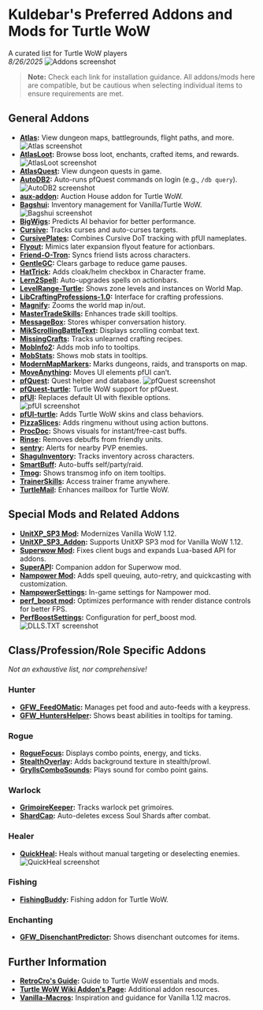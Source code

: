 # Kuldebar's Preferred Addons and Mods for Turtle WoW

A curated list for Turtle WoW players  
*8/26/2025*
  ![Addons screenshot](https://github.com/Kuldebar/atoning-unifex/blob/84025aecbe422fc7137a052b486e2debdc6429cc/Addons.png)
> **Note:** Check each link for installation guidance. All addons/mods here are compatible, but be cautious when selecting individual items to ensure requirements are met.

## General Addons

- **[Atlas](https://github.com/Otari98/Atlas):** View dungeon maps, battlegrounds, flight paths, and more.  
  ![Atlas screenshot](https://github.com/Kuldebar/atoning-unifex/blob/70056411c161a04d11d2f780b25837ad798b794b/Atlas.png)
- **[AtlasLoot](https://github.com/Otari98/AtlasLoot):** Browse boss loot, enchants, crafted items, and rewards.  
  ![AtlasLoot screenshot](https://github.com/Kuldebar/atoning-unifex/blob/345e96acb38792288f47809894b3ecf39833d56b/AtlasLoot1.png)
- **[AtlasQuest](https://github.com/Otari98/AtlasQuest):** View dungeon quests in game.
- **[AutoDB2](https://github.com/refaim/AutoDB2):** Auto-runs pfQuest commands on login (e.g., `/db query`).
  ![AutoDB2 screenshot](https://github.com/Kuldebar/atoning-unifex/blob/9680c2cc6e38c7d2bb33c61fce16a05e894def2d/AutoDB2.png)
- **[aux-addon](https://github.com/gwetchen/aux-addon):** Auction House addon for Turtle WoW.
- **[Bagshui](https://github.com/veechs/Bagshui):** Inventory management for Vanilla/Turtle WoW.
  ![Bagshui screenshot](https://github.com/Kuldebar/atoning-unifex/blob/70056411c161a04d11d2f780b25837ad798b794b/BagShui.png)
- **[BigWigs](https://github.com/pepopo978/BigWigs):** Predicts AI behavior for better performance.  
- **[Cursive](https://github.com/pepopo978/Cursive):** Tracks curses and auto-curses targets.
- **[CursivePlates](https://github.com/goajos/CursivePlates):** Combines Cursive DoT tracking with pfUI nameplates.
- **[Flyout](https://github.com/luskanek/Flyout):** Mimics later expansion flyout feature for actionbars.
- **[Friend-O-Tron](https://github.com/refaim/Friend-O-Tron):** Syncs friend lists across characters.
- **[GentleGC](https://github.com/MarcelineVQ/GentleGC):** Clears garbage to reduce game pauses.
- **[HatTrick](https://github.com/vakos1/HatTrick):** Adds cloak/helm checkbox in Character frame.
- **[Lern2Spell](https://github.com/mrrosh/Lern2Spell):** Auto-upgrades spells on actionbars.
- **[LevelRange-Turtle](https://github.com/Spartelfant/LevelRange-Turtle):** Shows zone levels and instances on World Map.
- **[LibCraftingProfessions-1.0](https://github.com/refaim/LibCraftingProfessions-1.0):** Interface for crafting professions.
- **[Magnify](https://github.com/luskanek/Magnify):** Zooms the world map in/out.
- **[MasterTradeSkills](https://github.com/refaim/MasterTradeSkills):** Enhances trade skill tooltips.
- **[MessageBox](https://github.com/tilare/MessageBox):** Stores whisper conversation history.
- **[MikScrollingBattleText](https://github.com/pepopo978/Vanilla_MikScrollingBattleText):** Displays scrolling combat text.
- **[MissingCrafts](https://github.com/refaim/MissingCrafts):** Tracks unlearned crafting recipes.
- **[MobInfo2](https://github.com/refaim/MobInfo2):** Adds mob info to tooltips.
- **[MobStats](https://github.com/refaim/MobStats):** Shows mob stats in tooltips.
- **[ModernMapMarkers](https://github.com/tilare/ModernMapMarkers):** Marks dungeons, raids, and transports on map.
- **[MoveAnything](https://github.com/GryllsAddons/MoveAnything):** Moves UI elements pfUI can’t.
- **[pfQuest](https://github.com/shagu/pfQuest):** Quest helper and database.
  ![pfQuest screenshot](https://github.com/Kuldebar/atoning-unifex/blob/70056411c161a04d11d2f780b25837ad798b794b/pfQuest.png)
- **[pfQuest-turtle](https://github.com/shagu/pfQuest-turtle):** Turtle WoW support for pfQuest.
- **[pfUI](https://github.com/shagu/pfUI):** Replaces default UI with flexible options.  
  ![pfUI screenshot](https://github.com/Kuldebar/atoning-unifex/blob/70056411c161a04d11d2f780b25837ad798b794b/pfUI.png)
- **[pfUI-turtle](https://github.com/doorknob6/pfUI-turtle):** Adds Turtle WoW skins and class behaviors.
- **[PizzaSlices](https://github.com/Pizzahawaiii/PizzaSlices):** Adds ringmenu without using action buttons.
- **[ProcDoc](https://github.com/wsmaxcy/ProcDoc):** Shows visuals for instant/free-cast buffs.
- **[Rinse](https://github.com/pepopo978/Rinse):** Removes debuffs from friendly units.
- **[sentry](https://github.com/shirsig/sentry):** Alerts for nearby PVP enemies.
- **[ShaguInventory](https://github.com/shagu/ShaguInventory):** Tracks inventory across characters.
- **[SmartBuff](https://github.com/Lexiebean/SmartBuff):** Auto-buffs self/party/raid.
- **[Tmog](https://github.com/Otari98/Tmog):** Shows transmog info on item tooltips.
- **[TrainerSkills](https://github.com/refaim/TrainerSkills):** Access trainer frame anywhere.
- **[TurtleMail](https://github.com/Otari98/TurtleMail):** Enhances mailbox for Turtle WoW.

## Special Mods and Related Addons

- **[UnitXP_SP3 Mod](https://github.com/allfoxwy/UnitXP_SP3):** Modernizes Vanilla WoW 1.12.
- **[UnitXP_SP3_Addon](https://github.com/allfoxwy/UnitXP_SP3_Addon):** Supports UnitXP SP3 mod for Vanilla WoW 1.12.
- **[Superwow Mod](https://github.com/balakethelock/SuperWoW):** Fixes client bugs and expands Lua-based API for addons.
- **[SuperAPI](https://github.com/balakethelock/SuperAPI):** Companion addon for Superwow mod.
- **[Nampower Mod](https://github.com/pepopo978/nampower):** Adds spell queuing, auto-retry, and quickcasting with customization.
- **[NampowerSettings](https://github.com/pepopo978/Nampowersettings):** In-game settings for Nampower mod.
- **[perf_boost mod](https://github.com/pepopo978/perf_boost):** Optimizes performance with render distance controls for better FPS.
- **[PerfBoostSettings](https://github.com/pepopo978/PerfBoostSettings):** Configuration for perf_boost mod.
  ![DLLS.TXT screenshot](https://github.com/Kuldebar/atoning-unifex/blob/84025aecbe422fc7137a052b486e2debdc6429cc/Mod_Dlls.png)

## Class/Profession/Role Specific Addons

*Not an exhaustive list, nor comprehensive!*

### Hunter

- **[GFW_FeedOMatic](https://github.com/nosrednaski/GFW_FeedOMatic):** Manages pet food and auto-feeds with a keypress.
- **[GFW_HuntersHelper](https://github.com/McPewPew/GFW_HuntersHelper):** Shows beast abilities in tooltips for taming.

### Rogue

- **[RogueFocus](https://github.com/Road-block/RogueFocus):** Displays combo points, energy, and ticks.
- **[StealthOverlay](https://github.com/yutsuku/StealthOverlay):** Adds background texture in stealth/prowl.
- **[GryllsComboSounds](https://github.com/GryllsAddons/GryllsComboSounds):** Plays sound for combo point gains.

### Warlock

- **[GrimoireKeeper](https://github.com/Scoboose/GrimoireKeeper):** Tracks warlock pet grimoires.
- **[ShardCap](https://github.com/dogmax/ShardCap):** Auto-deletes excess Soul Shards after combat.

### Healer

- **[QuickHeal](https://github.com/jrc13245/QuickHeal):** Heals without manual targeting or deselecting enemies.  
  ![QuickHeal screenshot](https://github.com/Kuldebar/atoning-unifex/blob/0fd532e8b2b7412b543eb0582ccdb815c4ca8426/QuickHeal.png)

### Fishing

- **[FishingBuddy](https://github.com/Lexiebean/FishingBuddy):** Fishing addon for Turtle WoW.  

### Enchanting

- **[GFW_DisenchantPredictor](https://github.com/McPewPew/GFW_DisenchantPredictor):** Shows disenchant outcomes for items.

## Further Information

- **[RetroCro's Guide](https://github.com/RetroCro/TurtleWoW-Mods):** Guide to Turtle WoW essentials and mods.
- **[Turtle WoW Wiki Addon's Page](https://turtle-wow.fandom.com/wiki/Addons):** Additional addon resources.
- **[Vanilla-Macros](https://github.com/Meridaw/Vanilla-Macros):** Inspiration and guidance for Vanilla 1.12 macros.
